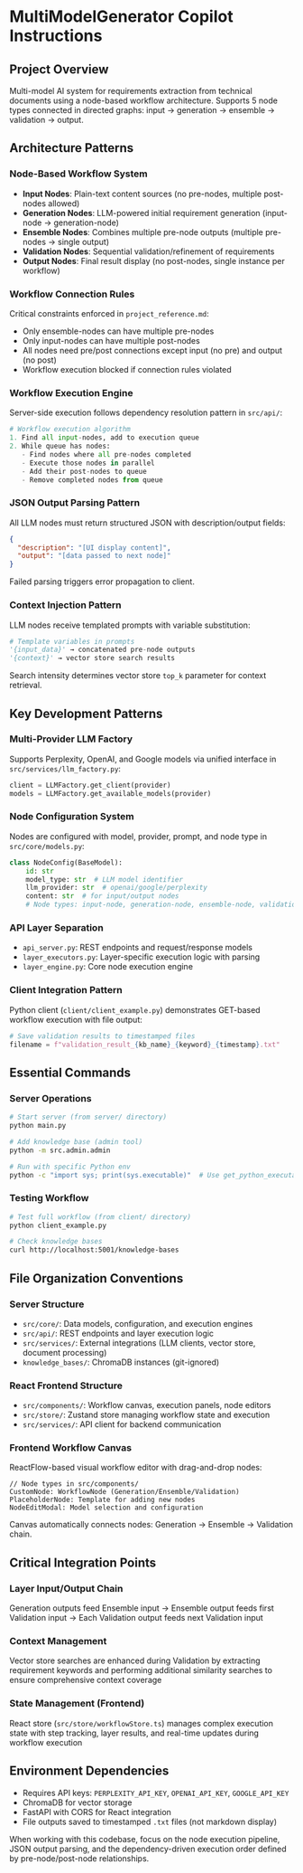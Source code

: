 # MultiModelGenerator Copilot Instructions

## Project Overview
Multi-model AI system for requirements extraction from technical documents using a node-based workflow architecture. Supports 5 node types connected in directed graphs: input → generation → ensemble → validation → output.

## Architecture Patterns

### Node-Based Workflow System
- **Input Nodes**: Plain-text content sources (no pre-nodes, multiple post-nodes allowed)
- **Generation Nodes**: LLM-powered initial requirement generation (input-node → generation-node)
- **Ensemble Nodes**: Combines multiple pre-node outputs (multiple pre-nodes → single output)
- **Validation Nodes**: Sequential validation/refinement of requirements
- **Output Nodes**: Final result display (no post-nodes, single instance per workflow)

### Workflow Connection Rules
Critical constraints enforced in `project_reference.md`:
- Only ensemble-nodes can have multiple pre-nodes
- Only input-nodes can have multiple post-nodes  
- All nodes need pre/post connections except input (no pre) and output (no post)
- Workflow execution blocked if connection rules violated

### Workflow Execution Engine
Server-side execution follows dependency resolution pattern in `src/api/`:
```python
# Workflow execution algorithm
1. Find all input-nodes, add to execution queue
2. While queue has nodes:
   - Find nodes where all pre-nodes completed
   - Execute those nodes in parallel
   - Add their post-nodes to queue
   - Remove completed nodes from queue
```

### JSON Output Parsing Pattern
All LLM nodes must return structured JSON with description/output fields:
```json
{
  "description": "[UI display content]",
  "output": "[data passed to next node]"
}
```
Failed parsing triggers error propagation to client.

### Context Injection Pattern
LLM nodes receive templated prompts with variable substitution:
```python
# Template variables in prompts
'{input_data}' → concatenated pre-node outputs
'{context}' → vector store search results  
```
Search intensity determines vector store `top_k` parameter for context retrieval.

## Key Development Patterns

### Multi-Provider LLM Factory
Supports Perplexity, OpenAI, and Google models via unified interface in `src/services/llm_factory.py`:
```python
client = LLMFactory.get_client(provider)
models = LLMFactory.get_available_models(provider)
```

### Node Configuration System
Nodes are configured with model, provider, prompt, and node type in `src/core/models.py`:
```python
class NodeConfig(BaseModel):
    id: str
    model_type: str  # LLM model identifier
    llm_provider: str  # openai/google/perplexity
    content: str  # for input/output nodes
    # Node types: input-node, generation-node, ensemble-node, validation-node, output-node
```

### API Layer Separation
- `api_server.py`: REST endpoints and request/response models
- `layer_executors.py`: Layer-specific execution logic with parsing
- `layer_engine.py`: Core node execution engine

### Client Integration Pattern
Python client (`client/client_example.py`) demonstrates GET-based workflow execution with file output:
```python
# Save validation results to timestamped files
filename = f"validation_result_{kb_name}_{keyword}_{timestamp}.txt"
```

## Essential Commands

### Server Operations
```bash
# Start server (from server/ directory)
python main.py

# Add knowledge base (admin tool)
python -m src.admin.admin

# Run with specific Python env
python -c "import sys; print(sys.executable)"  # Use get_python_executable_details tool instead
```

### Testing Workflow
```bash
# Test full workflow (from client/ directory)  
python client_example.py

# Check knowledge bases
curl http://localhost:5001/knowledge-bases
```

## File Organization Conventions

### Server Structure
- `src/core/`: Data models, configuration, and execution engines
- `src/api/`: REST endpoints and layer execution logic
- `src/services/`: External integrations (LLM clients, vector store, document processing)
- `knowledge_bases/`: ChromaDB instances (git-ignored)

### React Frontend Structure  
- `src/components/`: Workflow canvas, execution panels, node editors
- `src/store/`: Zustand store managing workflow state and execution
- `src/services/`: API client for backend communication

### Frontend Workflow Canvas
ReactFlow-based visual workflow editor with drag-and-drop nodes:
```tsx
// Node types in src/components/
CustomNode: WorkflowNode (Generation/Ensemble/Validation)
PlaceholderNode: Template for adding new nodes
NodeEditModal: Model selection and configuration
```
Canvas automatically connects nodes: Generation → Ensemble → Validation chain.

## Critical Integration Points

### Layer Input/Output Chain
Generation outputs feed Ensemble input → Ensemble output feeds first Validation input → Each Validation output feeds next Validation input

### Context Management
Vector store searches are enhanced during Validation by extracting requirement keywords and performing additional similarity searches to ensure comprehensive context coverage

### State Management (Frontend)
React store (`src/store/workflowStore.ts`) manages complex execution state with step tracking, layer results, and real-time updates during workflow execution

## Environment Dependencies
- Requires API keys: `PERPLEXITY_API_KEY`, `OPENAI_API_KEY`, `GOOGLE_API_KEY`
- ChromaDB for vector storage
- FastAPI with CORS for React integration
- File outputs saved to timestamped `.txt` files (not markdown display)

When working with this codebase, focus on the node execution pipeline, JSON output parsing, and the dependency-driven execution order defined by pre-node/post-node relationships.